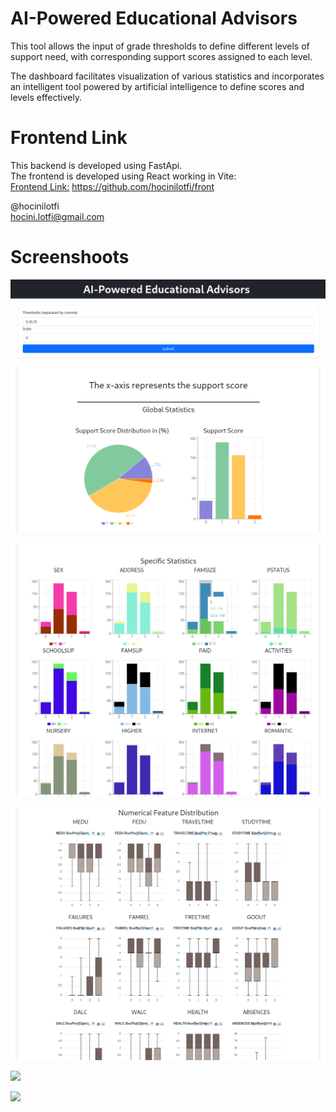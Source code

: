 # AI-Powered Educational Advisors

This tool allows the input of grade thresholds to define different levels of support need, with corresponding support scores assigned to each level.

The dashboard facilitates visualization of various statistics and incorporates an intelligent tool powered by artificial intelligence to define scores and levels effectively.

# Frontend Link

This backend is developed using FastApi.  
The frontend is developed using React working in Vite:    
[Frontend Link:](https://github.com/hocinilotfi/front) <https://github.com/hocinilotfi/front>  

@hocinilotfi  
<hocini.lotfi@gmail.com>

# Screenshoots

![alt text](images/image.png)

![alt text](images/image-1.png)

![alt text](images/image-2.png)

![
](images/image-3.png)

![
](images/image-4.png)
